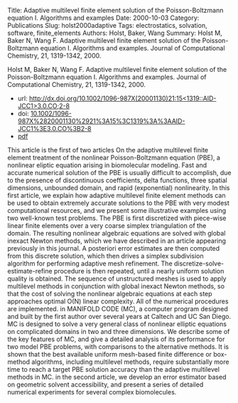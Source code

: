 Title: Adaptive multilevel finite element solution of the Poisson-Boltzmann equation I. Algorithms and examples
Date: 2000-10-03
Category: Publications
Slug: holst2000adaptive
Tags: electrostatics, solvation, software, finite_elements
Authors: Holst, Baker, Wang
Summary: Holst M, Baker N, Wang F. Adaptive multilevel finite element solution of the Poisson-Boltzmann equation I. Algorithms and examples. Journal of Computational Chemistry, 21, 1319-1342, 2000. 

Holst M, Baker N, Wang F. Adaptive multilevel finite element solution of the Poisson-Boltzmann equation I. Algorithms and examples. Journal of Computational Chemistry, 21, 1319-1342, 2000. 

* url: [http://dx.doi.org/10.1002/1096-987X(20001130)21:15<1319::AID-JCC1>3.0.CO;2-8](http://dx.doi.org/10.1002/1096-987X(20001130)21:15<1319::AID-JCC1>3.0.CO;2-8)
* doi: [10.1002/1096-987X%2820001130%2921%3A15%3C1319%3A%3AAID-JCC1%3E3.0.CO%3B2-8](http://dx.doi.org/10.1002/1096-987X%2820001130%2921%3A15%3C1319%3A%3AAID-JCC1%3E3.0.CO%3B2-8)
* [pdf](http://sobolevnrm.github.io/papers/holst2000adaptive.pdf)

This article is the first of two articles On the adaptive multilevel finite element treatment of the nonlinear Poisson-Boltzmann equation (PBE), a nonlinear eliptic equation arising in biomolecular modeling. Fast and accurate numerical solution of the PBE is usually difficult to accomplish, due to the presence of discontinuous coefficients, delta functions, three spatial dimensions, unbounded domain, and rapid (exponential) nonlinearity. In this first article, we explain how adaptive multilevel finite element methods can be used to obtain extremely accurate solutions to the PBE with very modest computational resources, and we present some illustrative examples using two well-known test problems. The PBE is first discretized with piece-wise linear finite elements over a very coarse simplex triangulation of the domain. The resulting nonlinear algebraic equations are solved with global inexact Newton methods, which we have described in an article appearing previously in this journal. A posteriori error estimates are then computed from this discrete solution, which then drives a simplex subdivision algorithm for performing adaptive mesh refinement. The discretize-solve-estimate-refine procedure is then repeated, until a nearly uniform solution quality is obtained. The sequence of unstructured meshes is used to apply multilevel methods in conjunction with global inexact Newton methods, so that the cost of solving the nonlinear algebraic equations at each step approaches optimal O(N) linear complexity. All of the numerical procedures are implemented. in MANIFOLD CODE (MC), a computer program designed and built by the first author over several years at Caltech and UC San Diego. MC is designed to solve a very general class of nonlinear elliptic equations on complicated domains in two and three dimensions. We describe some of the key features of MC, and give a detailed analysis of its performance for two model PBE problems, with comparisons to the alternative methods. It is shown that the best available uniform mesh-based finite difference or box-method algorithms, including multilevel methods, require substantially more time to reach a target PBE solution accuracy than the adaptive multilevel methods in MC. in the second article, we develop an error estimator based on geometric solvent accessibility, and present a series of detailed numerical experiments for several complex biomolecules.
